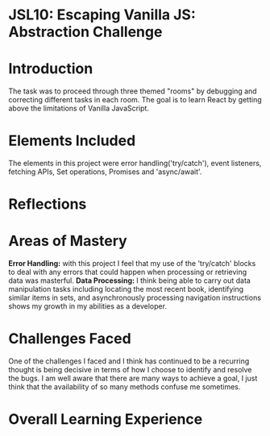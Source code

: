 # JSL10: Escaping Vanilla JS: Abstraction Challenge

# Introduction

The task was to proceed through three themed "rooms" by debugging and correcting different tasks in each room. The goal is to learn React by getting above the limitations of Vanilla JavaScript.

# Elements Included

The elements in this project were error handling('try/catch'), event listeners, fetching APIs, Set operations, Promises and 'async/await'.

# Reflections

# Areas of Mastery

**Error Handling:** with this project I feel that my use of the 'try/catch' blocks to deal with any errors that could happen when processing or retrieving data was masterful.
**Data Processing:** I think being able to carry out data manipulation tasks including locating the most recent book, identifying similar items in sets, and asynchronously processing navigation instructions shows my growth in my abilities as a developer.

# Challenges Faced
One of the challenges I faced and I think has continued to be a recurring thought is being decisive in terms of how I choose to identify and resolve the bugs. I am well aware that there are many ways to achieve a goal, I just think that the availability of so many methods confuse me sometimes.

# Overall Learning Experience

